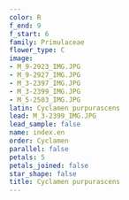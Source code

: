 ```yaml
---
color: R
f_end: 9
f_start: 6
family: Primulaceae
flower_type: C
image:
- M_9-2923_IMG.JPG
- M_9-2927_IMG.JPG
- M_3-2397_IMG.JPG
- M_3-2399_IMG.JPG
- M_5-2503_IMG.JPG
latin: Cyclamen purpurascens
lead: M_3-2399_IMG.JPG
lead_sample: false
name: index.en
order: Cyclamen
parallel: false
petals: 5
petals_joined: false
star_shape: false
title: Cyclamen purpurascens
---
```

